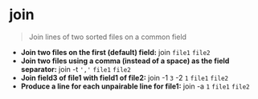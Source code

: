# join
> Join lines of two sorted files on a common field
- **Join two files on the first (default) field:**
join `file1` `file2`
- **Join two files using a comma (instead of a space) as the field separator:**
join -t `','` `file1` `file2`
- **Join field3 of file1 with field1 of file2:**
join -1 `3` -2 `1` `file1` `file2`
- **Produce a line for each unpairable line for file1:**
join -a `1` `file1` `file2`
